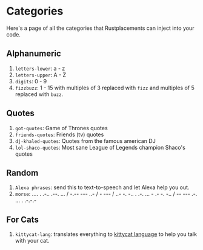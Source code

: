 # Categories

Here's a page of all the categories that Rustplacements can inject into your code.

## Alphanumeric

 1. `letters-lower`: a - z
 2. `letters-upper`: A - Z
 3. `digits`: 0 - 9
 4. `fizzbuzz`: 1 - 15 with multiples of 3 replaced with `fizz` and multiples of 5 replaced with `buzz`.

## Quotes

 1. `got-quotes`: Game of Thrones quotes
 2. `friends-quotes`: Friends (tv) quotes
 3. `dj-khaled-quotes`: Quotes from the famous american DJ
 4. `lol-shaco-quotes`: Most sane League of Legends champion Shaco's quotes

## Random

 1. `Alexa phrases`: send this to text-to-speech and let Alexa help you out.
 2. `morse`: .... . .-.. .--. ... / -.-- --- ..- / - --- / ..- -. -.. . .-. ... - .- -. -.. / -- --- .-. ... . .-.-.-

## For Cats

 1. `kittycat-lang`: translates everything to [kittycat language](https://github.com/Emivvvvv/kittycat_lang) to help you talk with your cat.

